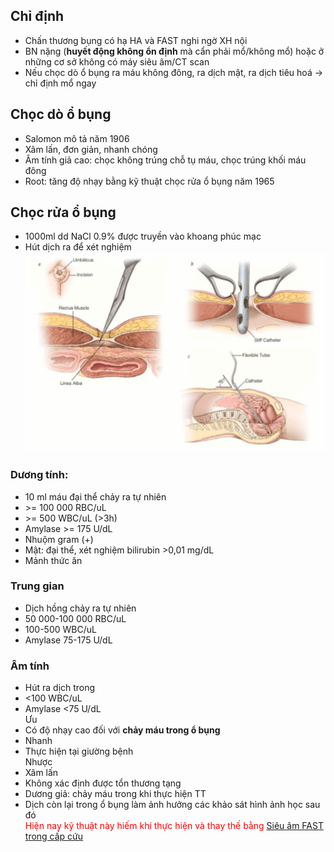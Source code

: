 ## Chỉ định  
- Chấn thương bụng có hạ HA và FAST nghi ngờ XH nội  
- BN nặng (**huyết động không ổn định** mà cẩn phải mổ/không mổ) hoặc ở những cơ sở không có máy siêu âm/CT scan  
- Nếu chọc dò ổ bụng ra máu không đông, ra dịch mật, ra dịch tiêu hoá -> chỉ định mổ ngay  
  
## Chọc dò ổ bụng  
- Salomon mô tả năm 1906  
- Xâm lấn, đơn giản, nhanh chóng  
- Âm tính giả cao: chọc không trúng chỗ tụ máu, chọc trúng khối máu đông  
- Root: tăng độ nhạy bằng kỹ thuật chọc rửa ổ bụng năm 1965  
## Chọc rửa ổ bụng  
- 1000ml dd NaCl 0.9% được truyền vào khoang phúc mạc  
- Hút dịch ra để xét nghiệm  
![Quy trinh choc rua o bung.png](../../../../200%20Files/image/Quy%20trinh%20choc%20rua%20o%20bung.png)  
### Dương tính:  
- 10 ml máu đại thể chảy ra tự nhiên  
- \>= 100 000 RBC/uL  
- \>= 500 WBC/uL (>3h)  
- Amylase >= 175 U/dL  
- Nhuộm gram (+)  
- Mật: đại thể, xét nghiệm bilirubin >0,01 mg/dL  
- Mảnh thức ăn  
### Trung gian  
- Dịch hồng chảy ra tự nhiên  
- 50 000-100 000 RBC/uL  
- 100-500 WBC/uL  
- Amylase 75-175 U/dL  
### Âm tính  
- Hút ra dịch trong  
- <100 WBC/uL  
- Amylase <75 U/dL  
Ưu  
- Có độ nhạy cao đối với **chảy máu trong ổ bụng**  
- Nhanh  
- Thực hiện tại giường bệnh  
Nhược  
- Xâm lấn  
- Không xác định được tổn thương tạng  
- Dương giả: chảy máu trong khi thực hiện TT  
- Dịch còn lại trong ổ bụng làm ảnh hưởng các khảo sát hình ảnh học sau đó  
<font color="red">Hiện nay kỹ thuật này hiếm khi thực hiện và thay thế bằng [Siêu âm FAST trong cấp cứu](./Si%C3%AAu%20%C3%A2m%20FAST%20trong%20c%E1%BA%A5p%20c%E1%BB%A9u.md)</font>  
